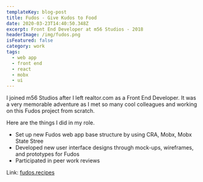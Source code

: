 ```yaml
---
templateKey: blog-post
title: Fudos - Give Kudos to Food
date: 2020-03-23T14:40:50.348Z
excerpt: Front End Developer at m56 Studios - 2018
headerImage: /img/fudos.png
isFeatured: false
category: work
tags:
  - web app
  - front end
  - react
  - mobx
  - ui
---
```

I joined m56 Studios after I left realtor.com as a Front End Developer. It was a very memorable adventure as I met so many cool colleagues and working on this Fudos project from scratch.

Here are the things I did in my role.

* Set up new Fudos web app base structure by using CRA, Mobx, Mobx State Stree
* Developed new user interface designs through mock-ups, wireframes, and prototypes for Fudos
* Participated in peer work reviews

Link: [fudos.recipes](https://fudos.recipes/)
